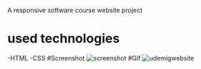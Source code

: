 A responsive software course website project
# used technologies
-HTML
-CSS
#Screenshot
![screenshot](https://github.com/arzugunaydin/course/assets/159720586/1878b660-3e77-47f5-9de3-ade182ffc5c2)
#Gif
![udemigwebsite](https://github.com/arzugunaydin/course/assets/159720586/25d83735-5fc0-4639-a026-7eb88fbca494)
